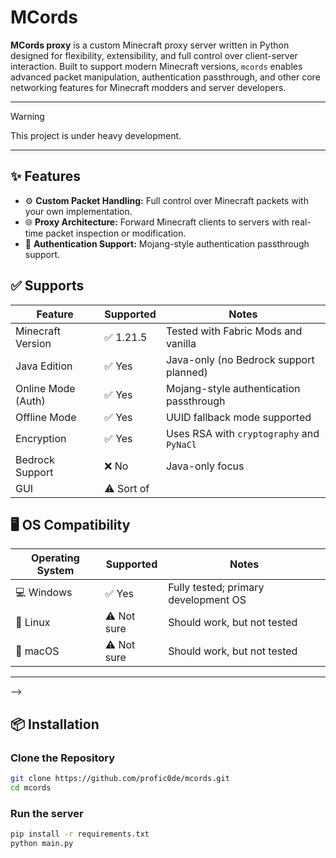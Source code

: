 # MCords

**MCords proxy** is a custom Minecraft proxy server written in Python designed for flexibility, extensibility, and full control over client-server interaction. Built to support modern Minecraft versions, `mcords` enables advanced packet manipulation, authentication passthrough, and other core networking features for Minecraft modders and server developers.

---

> [!WARNING]
> This project is under heavy development.

---

## ✨ Features

- ⚙️ **Custom Packet Handling:** Full control over Minecraft packets with your own implementation.
- 🌐 **Proxy Architecture:** Forward Minecraft clients to servers with real-time packet inspection or modification.
- 🔐 **Authentication Support:** Mojang-style authentication passthrough support.

## ✅ Supports

| Feature                     | Supported | Notes                                                                 |
|----------------------------|-------------|----------------------------------------------------------------------|
| Minecraft Version          | ✅ 1.21.5  | Tested with Fabric Mods and vanilla                                   |
| Java Edition               | ✅ Yes     | Java-only (no Bedrock support planned)                                |
| Online Mode (Auth)         | ✅ Yes     | Mojang-style authentication passthrough                               |
| Offline Mode               | ✅ Yes     | UUID fallback mode supported                                          |
| Encryption                 | ✅ Yes     | Uses RSA with `cryptography` and `PyNaCl`                             |
| Bedrock Support            | ❌ No      | Java-only focus                                                       |
| GUI                        | ⚠️ Sort of |                                                                       |

## 🖥️ OS Compatibility

| Operating System | Supported | Notes                                  |
|------------------|-----------|----------------------------------------|
| 💻 Windows        | ✅ Yes     | Fully tested; primary development OS|
| 🐧 Linux          | ⚠️ Not sure | Should work, but not tested        |
| 🍎 macOS          | ⚠️ Not sure | Should work, but not tested        |


---

-->
## 📦 Installation

<!--
### Requirements

- Python 3.10+
- `aiohttp`
- `cryptography`
- `PyNaCl`
-->

### Clone the Repository

```bash
git clone https://github.com/profic0de/mcords.git
cd mcords
```
### Run the server

```bash
pip install -r requirements.txt
python main.py
```
